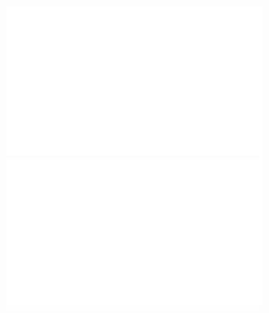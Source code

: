 <span>
  <img src="https://raw.githubusercontent.com/cppvoid/stats/ca558317ef982af9ed0a82a05abe9330e3985b71/generated/overview.svg" alt="overview" />
  <img src="https://raw.githubusercontent.com/cppvoid/stats/ca558317ef982af9ed0a82a05abe9330e3985b71/generated/languages.svg" alt="language" />
</span>

<!--
**cppvoid/cppvoid** is a ✨ _special_ ✨ repository because its `README.md` (this file) appears on your GitHub profile.

Here are some ideas to get you started:

- 🔭 I’m currently working on ...
- 🌱 I’m currently learning ...
- 👯 I’m looking to collaborate on ...
- 🤔 I’m looking for help with ...
- 💬 Ask me about ...
- 📫 How to reach me: ...
- 😄 Pronouns: ...
- ⚡ Fun fact: ...
-->
